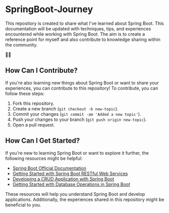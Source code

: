 # SpringBoot-Journey

This repository is created to share what I've learned about Spring Boot. This documentation will be updated with techniques, tips, and experiences encountered while working with Spring Boot. The aim is to create a reference point for myself and also contribute to knowledge sharing within the community.

🚀🌱

## How Can I Contribute?

If you're also learning new things about Spring Boot or want to share your experiences, you can contribute to this repository! To contribute, you can follow these steps:

1. Fork this repository.
2. Create a new branch (`git checkout -b new-topic`).
3. Commit your changes (`git commit -am 'Added a new topic'`).
4. Push your changes to your branch (`git push origin new-topic`).
5. Open a pull request.

## How Can I Get Started?

If you're new to learning Spring Boot or want to explore it further, the following resources might be helpful:

- [Spring Boot Official Documentation](https://spring.io/projects/spring-boot)
- [Getting Started with Spring Boot RESTful Web Services](https://spring.io/guides/gs/rest-service/)
- [Developing a CRUD Application with Spring Boot](https://spring.io/guides/gs/accessing-data-jpa/)
- [Getting Started with Database Operations in Spring Boot](https://spring.io/guides/gs/accessing-data-mysql/)

These resources will help you understand Spring Boot and develop applications. Additionally, the experiences shared in this repository might be beneficial to you.
